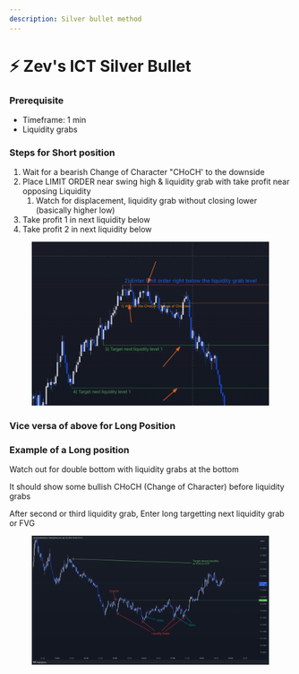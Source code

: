 ```yaml
---
description: Silver bullet method
---
```


# ⚡ Zev's ICT Silver Bullet

### Prerequisite

* Timeframe: 1 min
* Liquidity grabs

### Steps for Short position

1. Wait for a bearish Change of Character "CHoCH' to the downside
2. Place LIMIT ORDER near swing high & liquidity grab with take profit near opposing Liquidity
   1. Watch for displacement, liquidity grab without closing lower (basically higher low)
3. Take profit 1 in next liquidity below
4. Take profit 2 in next liquidity below



<figure><img src="../.gitbook/assets/image (1) (1).png" alt=""><figcaption></figcaption></figure>

### Vice versa of above for Long Position



### Example of a Long position

Watch out for double bottom with liquidity grabs at the bottom

It should show some bullish CHoCH (Change of Character) before liquidity grabs

After second or third liquidity grab, Enter long targetting next liquidity grab or FVG

<figure><img src="../.gitbook/assets/image (7) (1).png" alt=""><figcaption></figcaption></figure>



